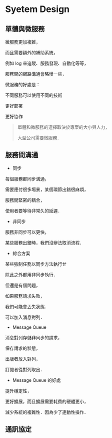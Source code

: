 # Syetem Design

## 單體與微服務

微服務更加複雜，

而且需要額外的補助系統，

例如 log 來追蹤、服務發現、自動化等等，

服務間的網路溝通會略慢一些，



微服務的好處是：

不同服務可以使用不同的技術

更好部署

更好協作

> 單體和微服務的選擇取決於專案的大小與人力，
>
> 大型公司需要微服務．

## 服務間溝通

- 同步

每個服務都同步溝通，

需要應付很多場景，某個環節出錯很麻煩，

服務間緊密的耦合，

使用者要等待非常久的延遲．

- 非同步

服務非同步可以更快，

某些服務出錯時，我們沒辦法取消流程．

- 綜合方案

某些強制任務以同步方法執行ㄝ

除此之外都用非同步執行．

但還是有個問題，

如果服務請求失敗，

我們可能會丟失狀態．

可以加入消息對列．

- Message Queue

消息對列存儲非同步的請求，

保存請求的狀態，

出版者放入對列，

訂閱者從對列取出．

- Message Queue 的好處

提升穩定性，

更好擴展，而且擴展需要耗費的硬體更小，

減少系統的複雜性．因為少了連動性操作．

## 通訊協定

